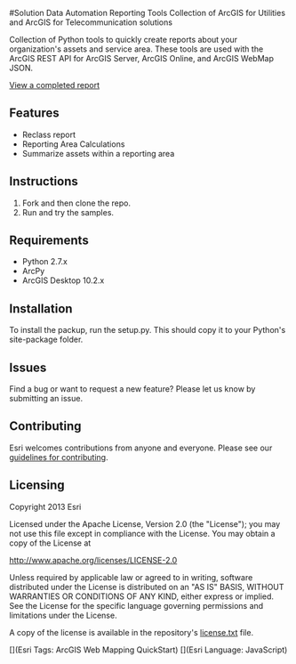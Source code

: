 #Solution Data Automation Reporting Tools
Collection of ArcGIS for Utilities and ArcGIS for Telecommunication solutions

Collection of Python tools to quickly create reports about your organization's assets and service area. These tools are used with the ArcGIS REST API for ArcGIS Server, ArcGIS Online, and ArcGIS WebMap JSON.

[View a completed report](http://www.arcgis.com/home/webmap/viewer.html?webmap=f2cf26f0a3bf48a58c7bd9f80294d471)

## Features
* Reclass report
* Reporting Area Calculations
* Summarize assets within a reporting area 


## Instructions

1. Fork and then clone the repo. 
2. Run and try the samples.

## Requirements

* Python 2.7.x
* ArcPy
* ArcGIS Desktop 10.2.x

## Installation

To install the packup, run the setup.py. This should copy it to your Python's site-package folder.

## Issues

Find a bug or want to request a new feature?  Please let us know by submitting an issue.

## Contributing

Esri welcomes contributions from anyone and everyone. Please see our [guidelines for contributing](https://github.com/esri/contributing).

## Licensing
Copyright 2013 Esri

Licensed under the Apache License, Version 2.0 (the "License");
you may not use this file except in compliance with the License.
You may obtain a copy of the License at

   http://www.apache.org/licenses/LICENSE-2.0

Unless required by applicable law or agreed to in writing, software
distributed under the License is distributed on an "AS IS" BASIS,
WITHOUT WARRANTIES OR CONDITIONS OF ANY KIND, either express or implied.
See the License for the specific language governing permissions and
limitations under the License.

A copy of the license is available in the repository's [license.txt]( https://raw.github.com/Esri/quickstart-map-js/master/license.txt) file.

[](Esri Tags: ArcGIS Web Mapping QuickStart)
[](Esri Language: JavaScript)​

